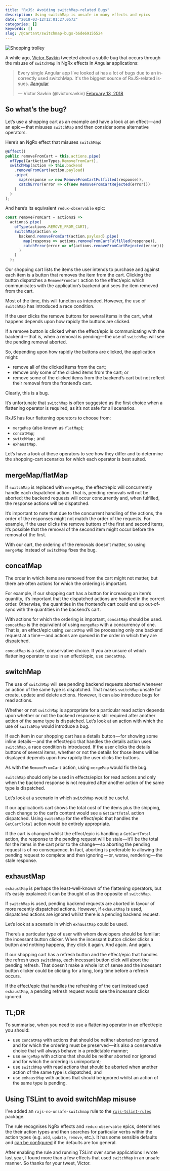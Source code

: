 ```yaml
---
title: "RxJS: Avoiding switchMap-related Bugs"
description: Using switchMap is unsafe in many effects and epics
date: "2018-03-12T12:01:27.057Z"
categories: []
keywords: []
slug: /@cartant/switchmap-bugs-b6de69155524
---
```


![Shopping trolley](title.jpeg)

A while ago, [Victor Savkin](https://twitter.com/victorsavkin) tweeted about a subtle bug that occurs through the misuse of `switchMap` in NgRx effects in Angular applications:

<blockquote class="twitter-tweet"><p lang="en" dir="ltr">Every single Angular app I&#39;ve looked at has a lot of bugs due to an incorrectly used switchMap. It&#39;s the biggest source of RxJS-related issues. <a href="https://twitter.com/hashtag/angular?src=hash&amp;ref_src=twsrc%5Etfw">#angular</a></p>&mdash; Victor Savkin (@victorsavkin) <a href="https://twitter.com/victorsavkin/status/963486303118557185?ref_src=twsrc%5Etfw">February 13, 2018</a></blockquote>

## So what’s the bug?

Let’s use a shopping cart as an example and have a look at an effect — and an epic — that misuses `switchMap` and then consider some alternative operators.

Here’s an NgRx effect that misuses `switchMap`:

```ts
@Effect()
public removeFromCart = this.actions.pipe(
  ofType(CartActionTypes.RemoveFromCart),
  switchMap(action => this.backend
    .removeFromCart(action.payload)
    .pipe(
      map(response => new RemoveFromCartFulfilled(response)),
      catchError(error => of(new RemoveFromCartRejected(error)))
    )
  )
);
```

And here’s its equivalent `redux-observable` epic:

```ts
const removeFromCart = actions$ =>
  actions$.pipe(
    ofType(actions.REMOVE_FROM_CART),
    switchMap(action =>
      backend.removeFromCart(action.payload).pipe(
        map(response => actions.removeFromCartFulfilled(response)),
        catchError(error => of(actions.removeFromCartRejected(error)))
      )
    )
  );
```

Our shopping cart lists the items the user intends to purchase and against each item is a button that removes the item from the cart. Clicking the button dispatches a `RemoveFromCart` action to the effect/epic which communicates with the application’s backend and sees the item removed from the cart.

Most of the time, this will function as intended. However, the use of `switchMap` has introduced a race condition.

If the user clicks the remove buttons for several items in the cart, what happens depends upon how rapidly the buttons are clicked.

If a remove button is clicked when the effect/epic is communicating with the backend — that is, when a removal is pending — the use of `switchMap` will see the pending removal aborted.

So, depending upon how rapidly the buttons are clicked, the application might:

- remove all of the clicked items from the cart;
- remove only some of the clicked items from the cart; or
- remove some of the clicked items from the backend’s cart but not reflect their removal from the frontend’s cart.

Clearly, this is a bug.

It’s unfortunate that `switchMap` is often suggested as the first choice when a flattening operator is required, as it’s not safe for all scenarios.

RxJS has four flattening operators to choose from:

- `mergeMap` (also known as `flatMap`);
- `concatMap`;
- `switchMap;` and
- `exhaustMap`.

Let’s have a look at these operators to see how they differ and to determine the shopping-cart scenarios for which each operator is best suited.

## mergeMap/flatMap

If `switchMap` is replaced with `mergeMap`, the effect/epic will concurrently handle each dispatched action. That is, pending removals will not be aborted; the backend requests will occur concurrently and, when fulfilled, the response actions will be dispatched.

It’s important to note that due to the concurrent handling of the actions, the order of the responses might not match the order of the requests. For example, if the user clicks the remove buttons of the first and second items, it’s possible that the removal of the second item might occur before the removal of the first.

With our cart, the ordering of the removals doesn’t matter, so using `mergeMap` instead of `switchMap` fixes the bug.

## concatMap

The order in which items are removed from the cart might not matter, but there are often actions for which the ordering is important.

For example, if our shopping cart has a button for increasing an item’s quantity, it’s important that the dispatched actions are handled in the correct order. Otherwise, the quantities in the frontend’s cart could end up out-of-sync with the quantities in the backend’s cart.

With actions for which the ordering is important, `concatMap` should be used. `concatMap` is the equivalent of using `mergeMap` with a concurrency of one. That is, an effect/epic using `concatMap` will be processing only one backend request at a time — and actions are queued in the order in which they are dispatched.

`concatMap` is a safe, conservative choice. If you are unsure of which flattening operator to use in an effect/epic, use `concatMap`.

## switchMap

The use of `switchMap` will see pending backend requests aborted whenever an action of the same type is dispatched. That makes `switchMap` unsafe for create, update and delete actions. However, it can also introduce bugs for read actions.

Whether or not `switchMap` is appropriate for a particular read action depends upon whether or not the backend response is still required after another action of the same type is dispatched. Let’s look at an action with which the use of `switchMap` would introduce a bug.

If each item in our shopping cart has a details button — for showing some inline details — and the effect/epic that handles the details action uses `switchMap`, a race condition is introduced. If the user clicks the details buttons of several items, whether or not the details for those items will be displayed depends upon how rapidly the user clicks the buttons.

As with the `RemoveFromCart` action, using `mergeMap` would fix the bug.

`switchMap` should only be used in effects/epics for read actions and only when the backend response is not required after another action of the same type is dispatched.

Let’s look at a scenario in which `switchMap` would be useful.

If our application’s cart shows the total cost of the items plus the shipping, each change to the cart’s content would see a `GetCartTotal` action dispatched. Using `switchMap` for the effect/epic that handles the `GetCartTotal` action would be entirely appropriate.

If the cart is changed whilst the effect/epic is handling a `GetCartTotal` action, the response to the pending request will be stale — it’ll be the total for the items in the cart prior to the change — so aborting the pending request is of no consequence. In fact, aborting is preferable to allowing the pending request to complete and then ignoring — or, worse, rendering — the stale response.

## exhaustMap

`exhaustMap` is perhaps the least-well-known of the flattening operators, but it’s easily explained: it can be thought of as the opposite of `switchMap`.

If `switchMap` is used, pending backend requests are aborted in favour of more recently dispatched actions. However, if `exhaustMap` is used, dispatched actions are ignored whilst there is a pending backend request.

Let’s look at a scenario in which `exhaustMap` could be used.

There’s a particular type of user with whom developers should be familiar: the incessant button clicker. When the incessant button clicker clicks a button and nothing happens, they click it again. And again. And again.

If our shopping cart has a refresh button and the effect/epic that handles the refresh uses `switchMap`, each incessant button click will abort the pending refresh. That doesn’t make a whole lot of sense and the incessant button clicker could be clicking for a long, long time before a refresh occurs.

If the effect/epic that handles the refreshing of the cart instead used `exhaustMap`, a pending refresh request would see the incessant clicks ignored.

## TL;DR

To summarise, when you need to use a flattening operator in an effect/epic you should:

- use `concatMap` with actions that should be neither aborted nor ignored and for which the ordering must be preserved — it’s also a conservative choice that will always behave in a predictable manner;
- use `mergeMap` with actions that should be neither aborted nor ignored and for which the ordering is unimportant;
- use `switchMap` with read actions that should be aborted when another action of the same type is dispatched; and
- use `exhaustMap` with actions that should be ignored whilst an action of the same type is pending.

## Using TSLint to avoid switchMap misuse

I’ve added an `rxjs-no-unsafe-switchmap` rule to the [`rxjs-tslint-rules`](https://github.com/cartant/rxjs-tslint-rules) package.

The rule recognises NgRx effects and `redux-observable` epics, determines the their action types and then searches for particular verbs within the action types (e.g. `add`, `update`, `remove`, etc.). It has some sensible defaults and [can be configured](https://github.com/cartant/rxjs-tslint-rules#rxjs-no-unsafe-switchmap) if the defaults are too general.

After enabling the rule and running TSLint over some applications I wrote last year, I found more than a few effects that used `switchMap` in an unsafe manner. So thanks for your tweet, Victor.
